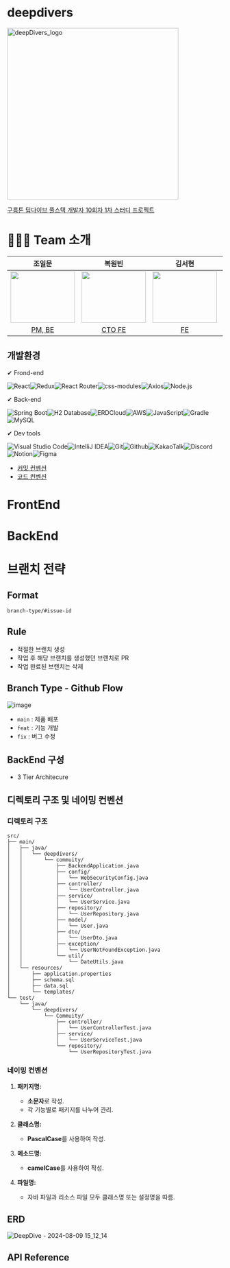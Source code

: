 # deepdivers 
<img src="https://github.com/user-attachments/assets/5047d9ec-ba9d-449a-80a0-6642e022403a" alt="deepDivers_logo" width="400"/>

[구름톤 딥다이브 풀스택 개발자 10회차 1차 스터디 프로젝트](https://deepdive.goorm.io/)

# 👨‍👨‍👧 Team 소개
|조일문|복원빈|김서현|김형진|장보미|홍승표|김지환|이용수|
|:-----:|:-----:|:-----:|:-----:|:-----:|:-----:|:-----:|:-----:|
|<img src="https://avatars.githubusercontent.com/u/166813835?s=96&v=4" width="150px" height="120px" />|<img src="https://avatars.githubusercontent.com/u/134473627?s=96&v=4" width="150px" height="120px" />|<img src="https://avatars.githubusercontent.com/u/102343601?s=96&v=4" width="150px" height="120px" />|<img src="https://avatars.githubusercontent.com/u/127084974?s=96&v=4" width="150px" height="120px" />|<img src="https://avatars.githubusercontent.com/u/119410207?s=96&v=4" width="150px" height="120px" />|<img src="https://avatars.githubusercontent.com/u/177714078?s=96&v=4" width="150px" height="120px" />|<img src="https://avatars.githubusercontent.com/u/50333168?s=96&v=4" width="150px" height="120px" />|<img src="https://avatars.githubusercontent.com/u/92203627?s=96&v=4" width="150px" height="120px" />|
|[PM, BE](https://github.com/KRjasoncho)|[CTO FE](https://github.com/Seio924)|[FE](https://github.com/shyeon0602)|[FE](https://github.com/hyoungjinKim)|[FE](https://github.com/AYunBOM)|[FE](https://github.com/88hong)|[CTO BE](https://github.com/jihwankim128)|[BE](https://github.com/Re-Note)|


## 개발환경

✔ Frond-end

<img alt="React" src="https://img.shields.io/badge/React-61DAFB.svg?&style=for-the-badge&logo=React&logoColor=white" /><img alt="Redux" src="https://img.shields.io/badge/Redux-764ABC.svg?&style=for-the-badge&logo=Redux&logoColor=white"/><img alt="React Router" src="https://img.shields.io/badge/React%20Router-CA4245.svg?&style=for-the-badge&logo=React-Router&logoColor=white"/><img alt="css-modules" src="https://img.shields.io/badge/css--modules-000000.svg?&style=for-the-badge&logo=css-modules&logoColor=white"/><img alt="Axios" src="https://img.shields.io/badge/Axios-5A29E4.svg?&style=for-the-badge&logo=Axios&logoColor=white"/><img alt="Node.js" src="https://img.shields.io/badge/Node.js-339933.svg?&style=for-the-badge&logo=Node.js&logoColor=white"/>
          
✔ Back-end

<img alt="Spring Boot" src="https://img.shields.io/badge/Spring%20Boot-6DB33F.svg?&style=for-the-badge&logo=Spring-Boot&logoColor=white"/><img alt="H2 Database" src="https://img.shields.io/badge/H2-4479A1.svg?&style=for-the-badge&logo=H2&logoColor=white"/><img alt="ERDCloud" src="https://img.shields.io/badge/ERDCloud-4285F4.svg?&style=for-the-badge&logo=Google-Cloud&logoColor=white"/><img alt="AWS" src="https://img.shields.io/badge/AWS-232F3E.svg?&style=for-the-badge&logo=Amazon-AWS&logoColor=white"/><img alt="JavaScript" src="https://img.shields.io/badge/JavaScript-F7DF1E.svg?&style=for-the-badge&logo=JavaScript&logoColor=black"/><img alt="Gradle" src="https://img.shields.io/badge/Gradle-02303A.svg?&style=for-the-badge&logo=Gradle&logoColor=white"/><img alt="MySQL" src="https://img.shields.io/badge/MySQL-4479A1.svg?&style=for-the-badge&logo=MySQL&logoColor=white"/>

✔ Dev tools

<img alt="Visual Studio Code" src="https://img.shields.io/badge/Visual%20Studio%20Code-007ACC.svg?&style=for-the-badge&logo=Visual-Studio-Code&logoColor=white"/><img alt="IntelliJ IDEA" src="https://img.shields.io/badge/IntelliJ%20IDEA-000000.svg?&style=for-the-badge&logo=IntelliJ-IDEA&logoColor=white"/><img alt="Git" src="https://img.shields.io/badge/Git-F05032.svg?&style=for-the-badge&logo=Git&logoColor=white"/><img alt="Github" src="https://img.shields.io/badge/Github-181717.svg?&style=for-the-badge&logo=Github&logoColor=white"/><img alt="KakaoTalk" src="https://img.shields.io/badge/KakaoTalk-FFCD00.svg?&style=for-the-badge&logo=KakaoTalk&logoColor=black"/><img alt="Discord" src="https://img.shields.io/badge/Discord-5865F2.svg?&style=for-the-badge&logo=Discord&logoColor=white"/><img alt="Notion" src="https://img.shields.io/badge/Notion-000000.svg?&style=for-the-badge&logo=Notion&logoColor=white"/><img alt="Figma" src="https://img.shields.io/badge/Figma-F24E1E.svg?&style=for-the-badge&logo=Figma&logoColor=white"/>

- [커밋 컨벤션]([https://github.com/groom-study-team1-project/team-project-back.wiki.git](https://github.com/groom-study-team1-project/team-project-back/wiki/%EC%BB%A4%EB%B0%8B-%EC%BB%A8%EB%B2%A4%EC%85%98))
- [코드 컨벤션]([https://github.com/groom-study-team1-project/team-project-back.wiki.git](https://github.com/groom-study-team1-project/team-project-back/wiki/%EC%BD%94%EB%93%9C-%EC%BB%A8%EB%B2%A4%EC%85%98))

# FrontEnd

# BackEnd

# 브랜치 전략

## Format
`branch-type/#issue-id`

## Rule
- 적절한 브랜치 생성
- 작업 후 해당 브랜치를 생성했던 브랜치로 PR
- 작업 완료된 브랜치는 삭제

## Branch Type - Github Flow
![image](https://github.com/dnd-side-project/dnd-10th-9-backend/assets/50333168/1dc87948-57cf-4b1e-94ab-13c691c2cf76)
- `main` : 제품 배포
- `feat` : 기능 개발
- `fix` : 버그 수정

## BackEnd 구성

- 3 Tier Architecure

## 디렉토리 구조 및 네이밍 컨벤션

### 디렉토리 구조

```plaintext
src/
├── main/
│   ├── java/
│   │   └── deepdivers/
│   │       └── commuity/         
│   │           ├── BackendApplication.java  
│   │           ├── config/            
│   │           │   └── WebSecurityConfig.java
│   │           ├── controller/        
│   │           │   └── UserController.java
│   │           ├── service/           
│   │           │   └── UserService.java
│   │           ├── repository/        
│   │           │   └── UserRepository.java
│   │           ├── model/             
│   │           │   └── User.java
│   │           ├── dto/               
│   │           │   └── UserDto.java
│   │           ├── exception/         
│   │           │   └── UserNotFoundException.java
│   │           └── util/              
│   │               └── DateUtils.java
│   └── resources/
│       ├── application.properties     
│       ├── schema.sql                 
│       ├── data.sql                   
│       └── templates/                 
└── test/
    └── java/
        └── deepdivers/
            └── Commuity/           
                ├── controller/        
                │   └── UserControllerTest.java
                ├── service/           
                │   └── UserServiceTest.java
                └── repository/        
                    └── UserRepositoryTest.java
```

### 네이밍 컨벤션

1. **패키지명:**
   - **소문자**로 작성.
   - 각 기능별로 패키지를 나누어 관리.

2. **클래스명:**
   - **PascalCase**를 사용하여 작성.

3. **메소드명:**
   - **camelCase**를 사용하여 작성.
  
4. **파일명:**
   - 자바 파일과 리소스 파일 모두 클래스명 또는 설정명을 따름.


## ERD
![DeepDive - 2024-08-09 15_12_14](https://github.com/user-attachments/assets/68e0d0b3-488a-4ed2-ba6d-7b352f5fe00c)

## API Reference

